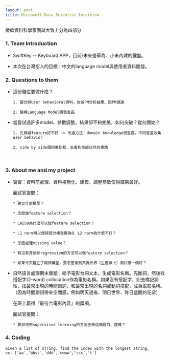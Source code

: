 ```yaml
---
layout: post
title: Microsoft Data Scientist Interview
---
```

微軟資料科學家面試大致上分為四部分


### 1. Team Introduction   
  
  * SwiftKey -- Keyboard APP，目前/未來是華為、小米內建的鍵盤。

  * 本次在台灣招人的目標：中文的language model與使用者資料開發。
    
<!-- more -->    
  

### 2. Questions to them  
  
* 這份職位要做什麼？

      1. 要分析User behavioral資料，告訴PM分析結果、跟PM溝通
    
      2. 建構Language Model開發產品
    
* 當嘗試過許多model、參數調整，結果卻不夠完美，如何突破？從何開始？

      1. 先質疑feature好不好 -> 改進方法：domain knowledge很重要，不同管道收集user behavior
    
      2. side by side跟同業比較，去看到功能以外的東西  
    


### 3. About me and my project  
  
* 實習：資料前處理、資料視覺化、建模、調整參數使得結果最好。

    面試官提問：

      * 建立什麼模型？

      * 怎麼做feature selection？

      * LASSO為什麼可以做feature selection？

      * L1 norm可以使得部分權重變為0，L2 norm為什麼不行？

      * 怎麼處理missing value？

      * 有沒有其他非regression的方法可以做feature selection？

      * 如果今天建立了兩個模型，要怎麼拿到真實世界（生產線上）測試哪一個好？


* 自然語言處理期末專題：給予電影台詞文本，生成電影名稱。先斷詞，然後找搭配字(2-word) collocation作為電影名稱。如果沒有搭配字，則去標記詞性，找最常出現的時間副詞，和最常出現的名詞或動詞搭配，成為電影名稱。（因為時間副詞帶來空間感，例如明天過後、明日世界、昨日盛開的花朵）

    在班上贏得『最符合電影內容』的獎項。 

    面試官提問：

      * 要如何用supervised learning的方法去做這個題目、建模？    
  
  

### 4. Coding  

```
Given a list of string, find the index with the longest string.
ex: ['aa','bbss','ddd','wwww','sss','t']
```
